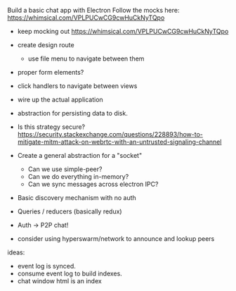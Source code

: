 Build a basic chat app with Electron
Follow the mocks here:  https://whimsical.com/VPLPUCwCG9cwHuCkNyTQpo


- keep mocking out https://whimsical.com/VPLPUCwCG9cwHuCkNyTQpo
- create design route
	- use file menu to navigate between them
- proper form elements?
- click handlers to navigate between views
- wire up the actual application
- abstraction for persisting data to disk.


- Is this strategy secure?
	https://security.stackexchange.com/questions/228893/how-to-mitigate-mitm-attack-on-webrtc-with-an-untrusted-signaling-channel

- Create a general abstraction for a "socket"
	- Can we use simple-peer?
	- Can we do everything in-memory?
	- Can we sync messages across electron IPC?

- Basic discovery mechanism with no auth
- Queries / reducers (basically redux)
- Auth -> P2P chat!

- consider using hyperswarm/network to announce and lookup peers



ideas:
- event log is synced.
- consume event log to build indexes.
- chat window html is an index

